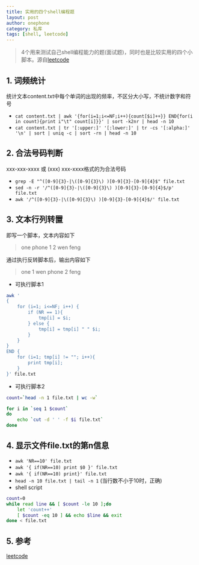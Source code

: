 ```yaml
---
title: 实用的四个shell编程题
layout: post
author: onephone
category: 私库
tags: [shell, leetcode]
---
```


> 4个用来测试自己shell编程能力的题(面试题)，同时也是比较实用的四个小脚本。源自[leetcode](https://leetcode.com/problemset/shell/)


## 1. 词频统计
统计文本content.txt中每个单词的出现的频率，不区分大小写，不统计数字和符号
- `cat content.txt | awk '{for(i=1;i<=NF;i++){count[$i]++}} END{for(i in count){print i"\t" count[i]}}' | sort -k2nr | head -n 10`
- `cat content.txt | tr '[:upper:]' '[:lower:]' | tr -cs '[:alpha:]' '\n' | sort | uniq -c | sort -rn | head -n 10`


## 2. 合法号码判断
xxx-xxx-xxxx 或 (xxx) xxx-xxxx格式的为合法号码
- `grep -E "^([0-9]{3}-|\([0-9]{3}\) )[0-9]{3}-[0-9]{4}$" file.txt`
- `sed -n -r '/^([0-9]{3}-|\([0-9]{3}\) )[0-9]{3}-[0-9]{4}$/p' file.txt`
- `awk '/^([0-9]{3}-|\([0-9]{3}\) )[0-9]{3}-[0-9]{4}$/' file.txt`


## 3. 文本行列转置
即写一个脚本，文本内容如下

> one phone
> 1 2
> wen feng 

通过执行反转脚本后，输出内容如下
> one 1 wen
> phone 2 feng

- 可执行脚本1

``` bash
awk '
{
    for (i=1; i<=NF; i++) {
        if (NR == 1){
            tmp[i] = $i;
        } else {
            tmp[i] = tmp[i] " " $i;
        }
    }
}
END {
    for (i=1; tmp[i] != ""; i++){
        print tmp[i];
    }
}' file.txt

```

- 可执行脚本2

``` bash
count=`head -n 1 file.txt | wc -w`

for i in `seq 1 $count`
do
    echo `cut -d ' ' -f $i file.txt`
done

```


## 4. 显示文件file.txt的第n信息
- `awk 'NR==10' file.txt`
- `awk '{ if(NR==10) print $0 }' file.txt`
- `awk '{ if(NR==10) print}' file.txt`
- `head -n 10 file.txt | tail -n 1` (当行数不小于10时，正确)
- shell script

```bash
count=0
while read line && [ $count -le 10 ];do
    let 'count++'
    [ $count -eq 10 ] && echo $line && exit
done < file.txt
```

## 5. 参考
[leetcode](https://leetcode.com/problemset/shell/)
